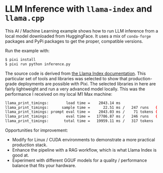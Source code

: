 # LLM Inference with `llama-index` and `llama.cpp`

This AI / Machine Learning example shows how to run LLM inference from a local model downloaded from HuggingFace. It uses a mix of `conda-forge` packages and PyPi packages to get the proper, compatible versions.

Run the example with:

```bash
$ pixi install
$ pixi run python inference.py
```

The source code is derived from [the Llama Index documentation](https://docs.llamaindex.ai/en/stable/examples/llm/llama_2_llama_cpp/). This particular set of tools and libraries was selected to show that production-grade deployments are possible with Pixi. The selected libraries in here are fairly lightweight and run a very advanced model locally. This was the performance I received on my local M1 Max machine:

```bash
llama_print_timings:        load time =    2043.14 ms
llama_print_timings:      sample time =      22.51 ms /   247 runs   (    0.09 ms per token, 10973.88 tokens per second)
llama_print_timings: prompt eval time =    2043.03 ms /    71 tokens (   28.78 ms per token,    34.75 tokens per second)
llama_print_timings:        eval time =   17786.87 ms /   246 runs   (   72.30 ms per token,    13.83 tokens per second)
llama_print_timings:       total time =   19959.11 ms /   317 tokens
```

Opportunities for improvement:

- Modify for Linux / CUDA environments to demonstrate a more practical production stack.
- Enhance the pipeline with a RAG workflow, which is what Llama Index is good at.
- Experiment with different GGUF models for a quality / performance balance that fits your hardware.
